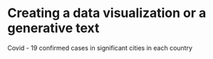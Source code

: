 # Creating a data visualization or a generative text
Covid - 19 confirmed cases in significant cities in each country
